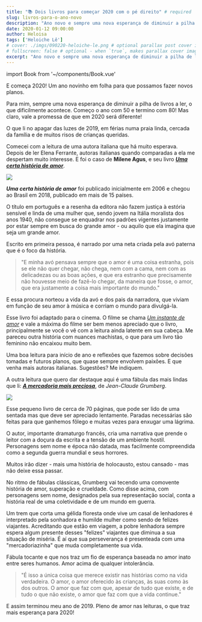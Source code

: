 ```yaml
---
title: "📚 Dois livros para começar 2020 com o pé direito" # required
slug: livros-para-o-ano-novo
description: "Ano novo e sempre uma nova esperança de diminuir a pilha de livros a ler, o que dificilmente acontece. Começo o ano com 50 e termino com 80! Mas claro, vale a promessa de que em 2020 será diferente..." 
date: 2020-01-12 09:00:00 
author: Heloisa
tags: ['Heloiche Lê'] 
# cover: ./imgs/090220-heloiche-le.png # optional parallax post cover image
# fullscreen: false # optional - when `true`, makes parallax cover image take up full viewport height
excerpt: "Ano novo e sempre uma nova esperança de diminuir a pilha de livros a ler, o que dificilmente acontece. Começo o ano com 50 e termino com 80! Mas claro, vale a promessa de que em 2020 será diferente..." # optional
---
```

import Book from '~/components/Book.vue'

E começa 2020! Um ano novinho em folha para que possamos fazer novos planos.

Para mim, sempre uma nova esperança de diminuir a pilha de livros a ler, o que dificilmente acontece. Começo o ano com 50 e termino com 80! Mas claro, vale a promessa de que em 2020 será diferente!

O que li no apagar das luzes de 2019, em férias numa praia linda, cercada da família e de muitos risos de crianças queridas.

Comecei com a leitura de uma autora italiana que há muito esperava. Depois de ler Elena Ferrante, autoras italianas quando comparadas a ela me despertam muito interesse. E foi o caso de **Milene Agus**, e seu livro **_[Uma certa história de amor](https://amzn.to/35L8XD2)_**.

<book title="Uma certa história de amor" author="Milene Agus" link="https://amzn.to/35L8XD2">
<a href="https://www.amazon.com.br/certa-hist%C3%B3ria-amor-Milena-Agus-ebook/dp/B07D32QDHN/ref=as_li_ss_il?ie=UTF8&linkCode=li3&tag=heloiche-20&linkId=2cfcc10a629a53d6d05d7e8a6e60a28d&language=pt_BR" target="_blank"><img border="0" src="//ws-na.amazon-adsystem.com/widgets/q?_encoding=UTF8&ASIN=B07D32QDHN&Format=_SL250_&ID=AsinImage&MarketPlace=BR&ServiceVersion=20070822&WS=1&tag=heloiche-20&language=pt_BR" ></a>
</book>

**_Uma certa história de amor_** foi publicado inicialmente em 2006 e chegou ao Brasil em 2018, publicado em mais de 15 países.

O título em português e a resenha da editora não fazem justiça à estória sensível e linda de uma mulher que, sendo jovem na Itália moralista dos anos 1940, não consegue se enquadrar nos padrões vigentes justamente por estar sempre em busca do grande amor - ou aquilo que ela imagina que seja um grande amor.

Escrito em primeira pessoa, é narrado por uma neta criada pela avó paterna que é o foco da história.

> "E minha avó pensava sempre que o amor é uma coisa estranha, pois se ele não quer chegar, não chega, nem com a cama, nem com as delicadezas ou as boas ações, e que era estranho que precisamente não houvesse meio de fazê-lo chegar, da maneira que fosse, o amor, que era justamente a coisa mais importante do mundo."

E essa procura norteou a vida da avó e dos pais da narradora, que viviam em função de seu amor à música e corriam o mundo para divulgá-la.

Esse livro foi adaptado para o cinema. O filme se chama _[Um instante de amor](https://www.imdb.com/title/tt3794028/)_ e vale a máxima do filme ser bem menos apreciado que o livro, principalmente se você o vê com a leitura ainda latente em sua cabeça. Me pareceu outra história com nuances machistas, o que para um livro tão feminino não encaixou muito bem.

Uma boa leitura para início de ano e reflexões que fazemos sobre decisões tomadas e futuros planos, que quase sempre envolvem paixões. E que venha mais autoras italianas. Sugestões? Me indiquem.

A outra leitura que quero dar destaque aqui é uma fábula das mais lindas que li: **_[A mercadoria mais preciosa](https://amzn.to/2Tczzuh)_**, de *Jean-Claude Grumberg*.

<book title="A mercadoria mais preciosa" author="Jean-Claude Grumberg" link="https://amzn.to/2Tczzuh">
<a href="https://www.amazon.com.br/dp/B07V9P1L3W/ref=as_li_ss_il?_encoding=UTF8&btkr=1&linkCode=li3&tag=heloiche-20&linkId=cf7800b951df9af24017f2969815480d&language=pt_BR" target="_blank"><img border="0" src="//ws-na.amazon-adsystem.com/widgets/q?_encoding=UTF8&ASIN=B07V9P1L3W&Format=_SL250_&ID=AsinImage&MarketPlace=BR&ServiceVersion=20070822&WS=1&tag=heloiche-20&language=pt_BR" ></a>
</book>

Esse pequeno livro de cerca de 70 páginas, que pode ser lido de uma sentada mas que deve ser apreciado lentamente. Paradas necessárias são feitas para que ganhemos fôlego e muitas vezes para enxugar uma lágrima.

O autor, importante dramaturgo francês, cria uma narrativa que prende o leitor com a doçura da escrita e a tensão de um ambiente hostil. Personagens sem nome e época não datada, mas facilmente compreendida como a segunda guerra mundial e seus horrores.

Muitos irão dizer - mais uma história de holocausto, estou cansado - mas não deixe essa passar.

No ritmo de fábulas clássicas, Grumberg vai tecendo uma comovente história de amor, superação e crueldade. Como disse acima, com personagens sem nome, designados pela sua representação social, conta a história real de uma coletividade e de um mundo em guerra.

Um trem que corta uma gélida floresta onde vive um casal de lenhadores é interpretado pela sonhadora e humilde mulher como sendo de felizes viajantes. Acreditando que estão em viagem, a pobre lenhadora sempre espera algum presente desses "felizes" viajantes que diminua a sua situação de miséria. É aí que sua perseverança é presenteada com uma "mercadoriazinha" que muda completamente sua vida.

Fábula tocante e que nos traz um fio de esperança baseada no amor inato entre seres humanos. Amor acima de qualquer intolerância.

> "É isso a única coisa que merece existir nas histórias como na vida verdadeira. O amor, o amor oferecido às crianças, às suas como às dos outros. O amor que faz com que, apesar de tudo que existe, e de tudo o que não existe, o amor que faz com que a vida continue."

E assim terminou meu ano de 2019. Pleno de amor nas leituras, o que traz mais esperança para 2020!
